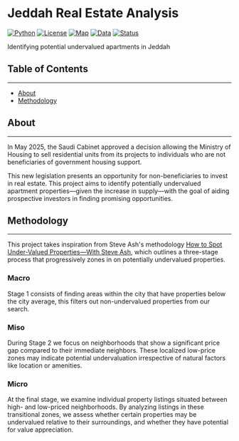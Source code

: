 # Jeddah Real Estate Analysis

[![Python](https://img.shields.io/badge/Python-3.10-blue)]()
[![License](https://img.shields.io/badge/License-MIT-green)]()
[![Map](https://img.shields.io/badge/Mapping-Folium-yellowgreen)]()
[![Data](https://img.shields.io/badge/Data-Bayut.sa-orange)]()
[![Status](https://img.shields.io/badge/Status-In%20Progress-yellow)]()

Identifying potential undervalued apartments in Jeddah

## **Table of Contents**
---
- [About](#about)
- [Methodology](#methodology)


## **About**
---
In May 2025, the Saudi Cabinet approved a decision allowing the Ministry of Housing to sell residential units from its projects to individuals who are not beneficiaries of government housing support.

This new legislation presents an opportunity for non-beneficiaries to invest in real estate. This project aims to identify potentially undervalued apartment properties—given the increase in supply—with the goal of aiding prospective investors in finding promising opportunities.

## **Methodology**
---
This project takes inspiration from Steve Ash's methodology [How to Spot Under-Valued Properties—With Steve Ash](https://www.youtube.com/watch?v=PqNe_3cOHe4), which outlines a three-stage process that progressively zones in on potentially undervalued properties.

### **Macro**
Stage 1 consists of finding areas within the city that have properties below the city average, this filters out non-undervalued properties from our search. 

### **Miso**
During Stage 2 we focus on neighborhoods that show a significant price gap compared to their immediate neighbors. These localized low-price zones may indicate potential undervaluation irrespective of natural factors like location or amenities.

### **Micro**
At the final stage, we examine individual property listings situated between high- and low-priced neighborhoods. By analyzing listings in these transitional zones, we assess whether certain properties may be undervalued relative to their surroundings, and whether they have potential for value appreciation.


